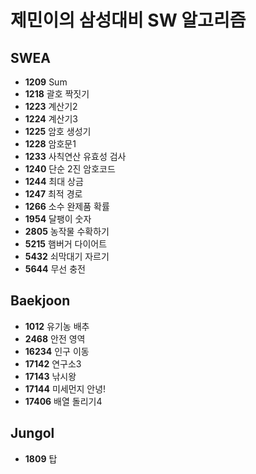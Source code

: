 # 제민이의 삼성대비 SW 알고리즘
## SWEA
  - **1209** Sum
  - **1218** 괄호 짝짓기
  - **1223** 계산기2
  - **1224** 계산기3
  - **1225** 암호 생성기
  - **1228** 암호문1
  - **1233** 사칙연산 유효성 검사
  - **1240** 단순 2진 암호코드
  - **1244** 최대 상금
  - **1247** 최적 경로
  - **1266** 소수 완제품 확률
  - **1954** 달팽이 숫자 
  - **2805** 농작물 수확하기
  - **5215** 햄버거 다이어트
  - **5432** 쇠막대기 자르기
  - **5644** 무선 충전

## Baekjoon
  - **1012** 유기농 배추
  - **2468** 안전 영역
  - **16234** 인구 이동
  - **17142** 연구소3
  - **17143** 낚시왕
  - **17144** 미세먼지 안녕!
  - **17406** 배열 돌리기4
  
## Jungol
  - **1809** 탑
